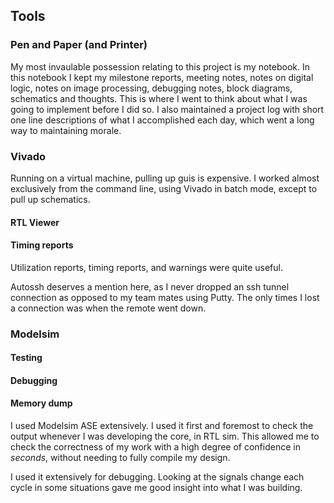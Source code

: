 Tools
-----

### Pen and Paper (and Printer)

My most invaulable possession relating to this project is my notebook.  In this
notebook I kept my milestone reports, meeting notes, notes on digital logic,
notes on image processing, debugging notes, block diagrams, schematics and
thoughts.  This is where I went to think about what I was going to implement
before I did so.  I also maintained a project log with short one line
descriptions of what I accomplished each day, which went a long way to
maintaining morale.

### Vivado

Running on a virtual machine, pulling up guis is expensive.  I worked almost
exclusively from the command line, using Vivado in batch mode, except to pull up
schematics.

#### RTL Viewer

#### Timing reports

Utilization reports, timing reports, and warnings were quite useful.

Autossh deserves a mention here, as I never dropped an ssh tunnel connection as
opposed to my team mates using Putty.  The only times I lost a connection was
when the remote went down.

### Modelsim

#### Testing

#### Debugging

#### Memory dump

I used Modelsim ASE extensively.  I used it first and foremost to check the
output whenever I was developing the core, in RTL sim.  This allowed me to check
the correctness of my work with a high degree of confidence in _seconds_,
without needing to fully compile my design.

I used it extensively for debugging.  Looking at the signals change each cycle
in some situations gave me good insight into what I was building.
